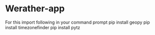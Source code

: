 # Werather-app
For this import following in your command prompt
pip install geopy
pip install timezonefinder
pip install pytz
